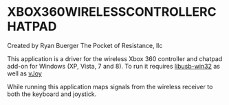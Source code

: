 XBOX360WIRELESSCONTROLLERCHATPAD
================================
Created by Ryan Buerger 
The Pocket of Resistance, llc

This application is a driver for the wireless Xbox 360 controller and chatpad add-on for Windows (XP, Vista, 7 and 8).
To run it requires [libusb-win32](http://sourceforge.net/apps/trac/libusb-win32/wiki)
as well as [vJoy](http://vjoystick.sourceforge.net/site/)

While running this application maps signals from the wireless receiver to both the keyboard and joystick. 
